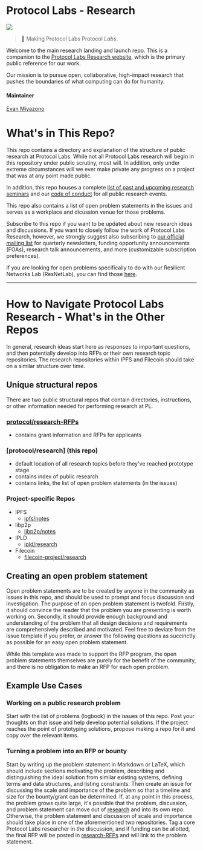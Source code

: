 # Protocol Labs - Research
[![](https://img.shields.io/badge/team-research-0f41f4.svg?style=flat-square)](https://github.com/protocol/research)

> :rocket: Making Protocol Labs Protocol _Labs_.

Welcome to the main research landing and launch repo. This is a companion to the [Protocol Labs Research website](https://research.protocol.ai/), which is the primary public reference for our work.

Our mission is to pursue open, collaborative, high-impact research that pushes the boundaries of what computing can do for humanity.

#### Maintainer
 [Evan Miyazono](https://github.com/miyazono)

# What's in This Repo?

This repo contains a directory and explanation of the structure of public research at Protocol Labs.  While not all Protocol Labs research will begin in this repository under public scrutiny, most will.  In addition, only under extreme circumstances will we ever make private any progress on a project that was at any point made public.

In addition, this repo houses a complete [list of past and upcoming research seminars](https://github.com/protocol/research/blob/master/research-events/research-seminars.md) and our [code of conduct](https://github.com/protocol/research/blob/master/research-events/code-of-conduct.md) for all public research events.

This repo also contains a list of open problem statements in the issues and serves as a workplace and dicussion venue for those problems.

Subscribe to this repo if you want to be updated about new research ideas and discussions. If you want to closely follow the work of Protocol Labs Research, however, we strongly suggest also subscribing to [our official mailing list](https://protocol.us4.list-manage.com/subscribe?MERGE0=&u=09d704b0125b11d44d67d4617&id=7aa0f1150b&subscribe=) for quarterly newsletters, funding opportunity announcements (FOAs), research talk announcements, and more (customizable subscription preferences). 

If you are looking for open problems specifically to do with our Resilient Networks Lab (ResNetLab), you can find those [here](https://github.com/protocol/ResNetLab/tree/master/OPEN_PROBLEMS).

---


# How to Navigate Protocol Labs Research - What's in the Other Repos
In general, research ideas start here as responses to important questions, and then potentially develop into RFPs or their own research topic repositories.  The research repositories within IPFS and Filecoin should take on a similar structure over time.

## Unique structural repos
There are two public structural repos that contain directories, instructions, or other information needed for performing research at PL.


### [protocol/research-RFPs](https://github.com/protocol/research-RFPs)
 - contains grant information and RFPs for applicants

### [protocol/research]  **(this repo)**
 - default location of all research topics before they've reached prototype stage
 - contains index of public research
 - contains links, the list of open problem statements (in the issues)

### Project-specific Repos

- IPFS
  - [ipfs/notes](https://github.com/ipfs/notes)
- libp2p
  - [libp2p/notes](https://github.com/libp2p/notes)
- IPLD  
  - [ipld/research](https://github.com/ipld/research)
- Filecoin
  - [filecoin-project/research](https://github.com/filecoin-project/research)

## Creating an open problem statement
Open problem statements are to be created by anyone in the community as issues in this repo, and should be used to prompt and focus discussion and investigation.
The purpose of an open problem statement is twofold.  Firstly, it should convince the reader that the problem you are presenting is worth working on.  Secondly, it should provide enough background and understanding of the problem that all design decisions and requirements are comprehensively described and motivated.  Feel free to deviate from the issue template if you prefer, or answer the following questions as succinctly as possible for an easy open problem statement.

While this template was made to support the RFP program, the open problem statements themselves are purely for the benefit of the community, and there is no obligation to make an RFP for each open problem.

## Example Use Cases

### Working on a public research problem
Start with the list of problems (logbook) in the issues of this repo.  Post your thoughts on that issue and help develop potential solutions.  If the project reaches the point of prototyping solutions, propose making a repo for it and copy over the relevant items.

### Turning a problem into an RFP or bounty
Start by writing up the problem statement in Markdown or LaTeX, which should include sections motivating the problem, describing and distinguishing the ideal solution from similar existing systems, defining terms and data structures, and listing constraints.  Then create an issue for discussing the scale and importance of the problem so that a timeline and size for the bounty/grant can be determined.  If, at any point in this process, the problem grows quite large, it's possible that the problem, discussion, and problem statement can move out of [research](https://github.com/protocol/research) and into its own repo.  Otherwise, the problem statement and discussion of scale and importance should take place in one of the aforementioned two repositories.  Tag a core Protocol Labs researcher in the discussion, and if funding can be allotted, the final RFP will be posted in [research-RFPs](https://github.com/protocol/research-RFPs) and will link to the problem statement.


